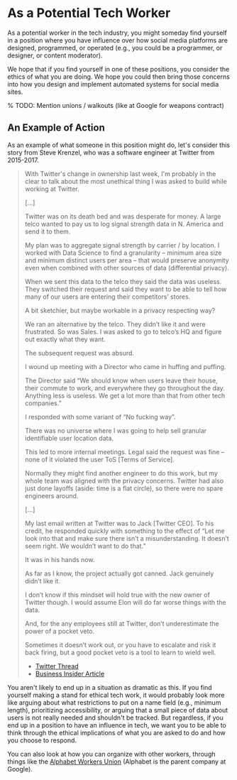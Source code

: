 # As a Potential Tech Worker

As a potential worker in the tech industry, you might someday find yourself in a position where you have influence over how social media platforms are designed, programmed, or operated (e.g., you could be a programmer, or designer, or content moderator).

We hope that if you find yourself in one of these positions, you consider the ethics of what you are doing. We hope you could then bring those concerns into how you design and implement automated systems for social media sites.

% TODO: Mention unions / walkouts (like at Google for weapons contract)

## An Example of Action

As an example of what someone in this position might do, let's consider this story from Steve Krenzel, who was a software engineer at Twitter from 2015-2017.

> With Twitter's change in ownership last week, I'm probably in the clear to talk about the most unethical thing I was asked to build while working at Twitter.
>
> [...]
>
>  Twitter was on its death bed and was desperate for money. A large telco wanted to pay us to log signal strength data in N. America and send it to them.
>
> My plan was to aggregate signal strength by carrier / by location. I worked with Data Science to find a granularity – minimum area size and minimum distinct users per area – that would preserve anonymity even when combined with other sources of data (differential privacy).
>
> When we sent this data to the telco they said the data was useless. They switched their request and said they want to be able to tell how many of our users are entering their competitors’ stores.
>
> A bit sketchier, but maybe workable in a privacy respecting way?
>
> We ran an alternative by the telco. They didn’t like it and were frustrated. So was Sales. I was asked to go to telco’s HQ and figure out exactly what they want.
>
> The subsequent request was absurd.
>
> I wound up meeting with a Director who came in huffing and puffing.
>
> The Director said “We should know when users leave their house, their commute to work, and everywhere they go throughout the day. Anything less is useless. We get a lot more than that from other tech companies.”
>
> I responded with some variant of “No fucking way”.
>
> There was no universe where I was going to help sell granular identifiable user location data.
>
> This led to more internal meetings. Legal said the request was fine – none of it violated the user ToS [Terms of Service].
>
> Normally they might find another engineer to do this work, but my whole team was aligned with the privacy concerns. Twitter had also just done layoffs (aside: time is a flat circle), so there were no spare engineers around.
>
> [...]
>
> My last email written at Twitter was to Jack [Twitter CEO]. To his credit, he responded quickly with something to the effect of “Let me look into that and make sure there isn’t a misunderstanding. It doesn’t  seem right. We wouldn’t want to do that.”
>
> It was in his hands now.
>
> As far as I know, the project actually got canned. Jack genuinely didn’t like it.
>
> I don’t know if this mindset will hold true with the new owner of Twitter though. I would assume Elon will do far worse things with the data.
>
> And, for the any employees still at Twitter, don’t underestimate the power of a pocket veto.
>
> Sometimes it doesn’t work out, or you have to escalate and risk it back firing, but a good pocket veto is a tool to learn to wield well.
>
> - [Twitter Thread](https://twitter.com/stevekrenzel/status/1589700721121058817)
> - [Business Insider Article](https://www.businessinsider.com/former-twitter-engineer-worried-how-elon-musk-treat-user-data-2022-11)


You aren't likely to end up in a situation as dramatic as this. If you find yourself making a stand for ethical tech work, it would probably look more like arguing about what restrictions to put on a name field (e.g., minimum length), prioritizing accessibility, or arguing that a small piece of data about users is not really needed and shouldn't be tracked. But regardless, if you end up in a position to have an influence in tech, we want you to be able to think through the ethical implications of what you are asked to do and how you choose to respond.

You can also look at how you can organize with other workers, through things like the [Alphabet Workers Union](https://alphabetworkersunion.org/people/our-union/) (Alphabet is the parent company at Google).